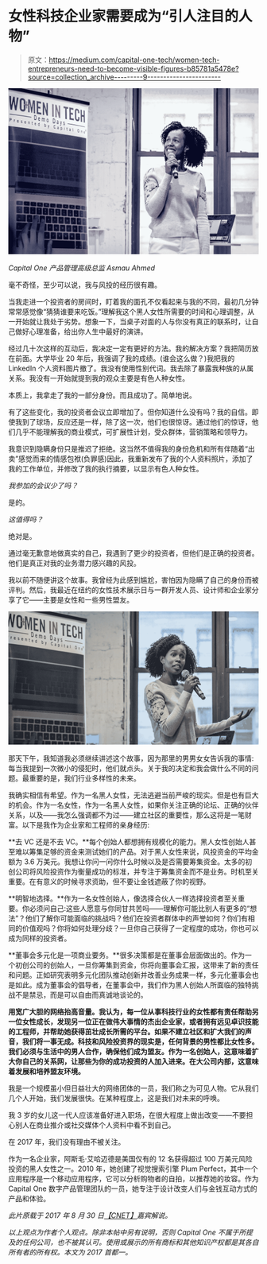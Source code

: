 # 女性科技企业家需要成为“引人注目的人物”

> 原文：<https://medium.com/capital-one-tech/women-tech-entrepreneurs-need-to-become-visible-figures-b85781a5478e?source=collection_archive---------9----------------------->

![](img/e56c20e2f573dbe9b2b8a5e51224a5e4.png)

*Capital One 产品管理高级总监 Asmau Ahmed*

毫不奇怪，至少可以说，我与风投的经历很有趣。

当我走进一个投资者的房间时，盯着我的面孔不仅看起来与我的不同，最初几分钟常常感觉像“猜猜谁要来吃饭。”理解我这个黑人女性所需要的时间和心理调整，从一开始就让我处于劣势。想象一下，当桌子对面的人与你没有真正的联系时，让自己做好心理准备，给出你人生中最好的演讲。

经过几十次这样的互动后，我决定一定有更好的方法。我的解决方案？我把简历放在前面。大学毕业 20 年后，我强调了我的成绩。(谁会这么做？)我把我的 LinkedIn 个人资料图片撤了。我没有使用性别代词。我去除了暴露我种族的从属关系。我没有一开始就提到我的观众主要是有色人种女性。

本质上，我拿走了我的一部分身份。而且成功了。简单地说。

有了这些变化，我的投资者会议立即增加了。但你知道什么没有吗？我的自信。即使我到了球场，反应还是一样，除了这一次，他们也很惊讶。通过他们的惊讶，他们几乎不能理解我的商业模式，可扩展性计划，受众群体，营销策略和领导力。

我意识到隐瞒身份只是推迟了拒绝。这当然不值得我的身份危机和所有伴随着“出卖”感觉而来的情感包袱(负罪感)因此，我重新发布了我的个人资料照片，添加了我的工作单位，并修改了我的执行摘要，以显示有色人种女性。

*我参加的会议少了吗？*

是的。

*这值得吗？*

绝对是。

通过毫无歉意地做真实的自己，我遇到了更少的投资者，但他们是正确的投资者。他们是真正对我的业务潜力感兴趣的风投。

我以前不随便讲这个故事。我曾经为此感到尴尬，害怕因为隐瞒了自己的身份而被评判。然后，我最近在纽约的女性技术展示日与一群开发人员、设计师和企业家分享了它——主要是女性和一些男性盟友。

![](img/f0c11c0b6f9612397ecb1cb58483a85f.png)

那天下午，我知道我必须继续讲述这个故事，因为那里的男男女女告诉我的事情:每当我提到一次微小的侵犯时，他们就点头。关于我的决定和我会做什么不同的问题。最重要的是，我们行业多样性的未来。

我确实相信有希望。作为一名黑人女性，无法逃避当前严峻的现实。但是也有巨大的机会。作为一名女性，作为一名黑人女性，如果你关注正确的论坛、正确的伙伴关系，以及——我怎么强调都不为过——建立社区的重要性，那么这将是一笔财富。以下是我作为企业家和工程师的亲身经历:

**去 VC 还是不去 VC。**每个创始人都想拥有规模化的能力。黑人女性创始人甚至难以筹集足够的资金来测试她们的产品。对于黑人女性来说，风投资金的平均金额为 3.6 万美元。我想让你问一问你什么时候以及是否需要筹集资金。太多的初创公司将风险投资作为衡量成功的标准，并专注于筹集资金而不是业务。时机至关重要。在有意义的时候寻求资助，但不要让金钱遮蔽了你的视野。

**明智地选择。**作为一名女性创始人，像选择合伙人一样选择投资者至关重要。你必须问自己:这些人愿意与你同甘共苦吗——理解你可能比别人有更多的“想法”？他们了解你可能面临的挑战吗？他们在投资者群体中的声誉如何？你们有相同的价值观吗？你将如何处理分歧？一旦你自己获得了一定程度的成功，你也可以成为同样的投资者。

**董事会多元化是一项商业要务。**很多决策都是在董事会层面做出的。作为一个初创公司的创始人，一旦你筹集到资金，你将向董事会汇报，这带来了新的责任和问题。正如研究表明多元化团队推动创新并改善业务成果一样，多元化董事会也是如此。成为董事会的倡导者，在董事会中，我们作为黑人创始人所面临的独特挑战不是禁忌，而是可以自由而真诚地谈论的。

**用宽广大胆的网络抬高音量。我认为，每一位从事科技行业的女性都有责任帮助另一位女性成长，发现另一位正在做伟大事情的杰出企业家，或者拥有远见卓识技能的工程师，并帮助她获得茁壮成长所需的平台。如果不建立社区和扩大我们的声音，我们将一事无成。科技和风险投资界的现实是，任何背景的男性都比女性多。我们必须与生活中的男人合作，确保他们成为盟友。作为一名创始人，这意味着扩大你自己的关系网，让那些为你的成功投资的人加入进来。在大公司内部，这意味着发展和培养盟友环境。**

我是一个规模虽小但日益壮大的网络团体的一员，我们称之为可见人物。它从我们几个人开始，我们发展很快。在某种程度上，这是我们对未来的呼唤。

我 3 岁的女儿这一代人应该准备好进入职场，在很大程度上做出改变——不要担心别人在商业推介或社交媒体个人资料中看不到自己。

在 2017 年，我们没有理由不被关注。

作为一名企业家，阿斯毛·艾哈迈德是美国仅有的 12 名获得超过 100 万美元风险投资的黑人女性之一。2010 年，她创建了视觉搜索引擎 Plum Perfect，其中一个应用程序是一个移动应用程序，它可以分析购物者的自拍，以推荐她的妆容。作为 Capital One 数字产品管理团队的一员，她专注于设计改变人们与金钱互动方式的产品和体验。

*此片原载于 2017 年 8 月 30 日*[*【CNET】*](https://www.cnet.com/news/women-entrepreneurs-need-to-be-visible-figures-in-tech/)*嘉宾解说。*

*以上观点为作者个人观点。除非本帖中另有说明，否则 Capital One 不属于所提及的任何公司，也不被其认可。使用或展示的所有商标和其他知识产权都是其各自所有者的所有权。本文为 2017 首都一。*